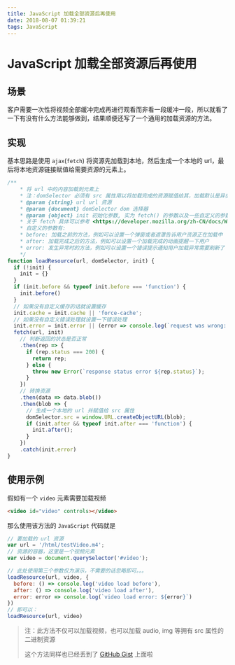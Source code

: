 ```yaml
---
title: JavaScript 加载全部资源后再使用
date: 2018-08-07 01:39:21
tags: JavaScript
---
```

# JavaScript 加载全部资源后再使用

## 场景

客户需要一次性将视频全部缓冲完成再进行观看而非看一段缓冲一段，所以就看了一下有没有什么方法能够做到，结果顺便还写了一个通用的加载资源的方法。

## 实现

基本思路是使用 `ajax`(`fetch`) 将资源先加载到本地，然后生成一个本地的 url，最后将本地资源链接赋值给需要资源的元素上。

```js
/**
    * 将 url 中的内容加载到元素上
    * 注：domSelector 必须有 src 属性用以将加载完成的资源赋值给其，加载默认是异步的
    * @param {string} url url 资源
    * @param {document} domSelector dom 选择器
    * @param {object} init 初始化参数, 实为 fetch() 的参数以及一些自定义的参数
    * 关于 fetch 具体可以参考 <https://developer.mozilla.org/zh-CN/docs/Web/API/Fetch_API/Using_Fetch>
    * 自定义的参数有:
    * before: 加载之前的方法，例如可以设置一个弹窗或者遮罩告诉用户资源正在加载中
    * after: 加载完成之后的方法，例如可以设置一个加载完成的动画提醒一下用户
    * error: 发生异常时的方法，例如可以设置一个错误提示通知用户加载异常需要刷新了
    */
function loadResource(url, domSelector, init) {
  if (!init) {
    init = {}
  }
  if (init.before && typeof init.before === 'function') {
    init.before()
  }
  // 如果没有自定义缓存的话就设置缓存
  init.cache = init.cache || 'force-cache';
  // 如果没有自定义错误处理就设置一下错误处理
  init.error = init.error || (error => console.log(`request was wrong: ${error}`));
  fetch(url, init)
    // 判断返回的状态是否正常
    .then(rep => {
      if (rep.status === 200) {
        return rep;
      } else {
        throw new Error(`response status error ${rep.status}`);
      }
    })
    // 转换资源
    .then(data => data.blob())
    .then(blob => {
      // 生成一个本地的 url 并赋值给 src 属性
      domSelector.src = window.URL.createObjectURL(blob);
      if (init.after && typeof init.after === 'function') {
        init.after();
      }
    })
    .catch(init.error)
}
```

## 使用示例

假如有一个 `video` 元素需要加载视频

```html
<video id="video" controls></video>
```

那么使用该方法的 `JavaScript` 代码就是

```js
// 要加载的 url 资源
var url = '/html/testVideo.m4';
// 资源的容器，这里是一个视频元素
var video = document.querySelector('#video');

// 此处使用第三个参数仅为演示，不需要的话忽略即可。。。
loadResource(url, video, {
  before: () => console.log('video load before'),
  after: () => console.log('video load after'),
  error: error => console.log(`video load error: ${error}`)
})
// 即可以：
loadResource(url, video)
```

> 注：此方法不仅可以加载视频，也可以加载 audio, img 等拥有 src 属性的二进制资源
>
> 这个方法同样也已经丢到了 [GitHub Gist](https://gist.github.com/rxliuli/1bf04abd0e91718a901b97762beb0eb9) 上面啦